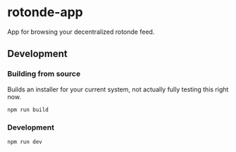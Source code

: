 # rotonde-app

App for browsing your decentralized rotonde feed.

## Development

### Building from source

Builds an installer for your current system, not actually fully testing this right now.
```
npm run build
```

### Development

```
npm run dev
```